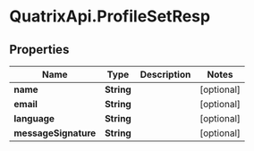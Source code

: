 # QuatrixApi.ProfileSetResp

## Properties
Name | Type | Description | Notes
------------ | ------------- | ------------- | -------------
**name** | **String** |  | [optional] 
**email** | **String** |  | [optional] 
**language** | **String** |  | [optional] 
**messageSignature** | **String** |  | [optional] 


